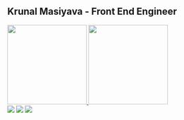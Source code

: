 ## Krunal Masiyava - Front End Engineer
<div>
  <a href="https://github.com/kmas47">
  <img height="180em" src="https://github-readme-stats.vercel.app/api?username=kmas47&show_icons=true&theme=dracula&include_all_commits=true&count_private=true"/>
  <img height="180em" src="https://github-readme-stats.vercel.app/api/top-langs/?username=kmas47&layout=compact&langs_count=16&theme=dracula"/>
<div>
<div>
  <a href="https://www.twitter.com/kunal_masiyava" target="_blank"><img src="https://img.shields.io/badge/-twitter-%230077B5?style=for-the-badge&logo=twitter&logoColor=white" target="_blank"></a>
  <a href = "mailto: kunalmasiyava@gmail.com"><img src="https://img.shields.io/badge/-Gmail-%23333?style=for-the-badge&logo=gmail&logoColor=red" target="_blank"></a>
  <a href="https://www.linkedin.com/in/krunal-masiyava" target="_blank"><img src="https://img.shields.io/badge/-LinkedIn-%230077B5?style=for-the-badge&logo=linkedin&logoColor=white" target="_blank"></a>
</div>
